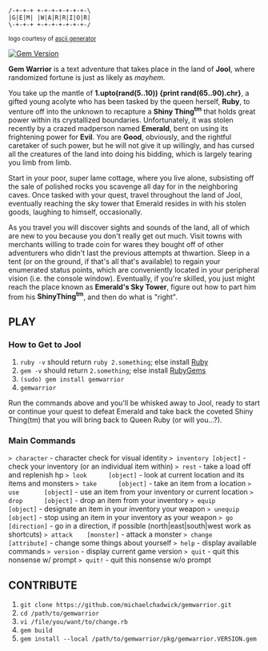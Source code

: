 ```
/-+-+-+ +-+-+-+-+-+-+-\
|G|E|M| |W|A|R|R|I|O|R|
\-+-+-+ +-+-+-+-+-+-+-/
```

<small>logo courtesy of [ascii generator](http://www.network-science.de/ascii/)</small>

[![Gem Version](https://badge.fury.io/rb/gemwarrior.svg)](http://badge.fury.io/rb/gemwarrior)

**Gem Warrior** is a text adventure that takes place in the land of **Jool**,
where randomized fortune is just as likely as *mayhem*.

You take up the mantle of **1.upto(rand(5..10)) {print rand(65..90).chr}**,
a gifted young acolyte who has been tasked by the queen herself, **Ruby**,
to venture off into the unknown to recapture a **Shiny Thing<sup>tm</sup>**
that holds great power within its crystallized boundaries. Unfortunately, it
was stolen recently by a crazed madperson named **Emerald**, bent on using
its frightening power for **Evil**. You are **Good**, obviously, and the
rightful caretaker of such power, but he will not give it up willingly, and
has cursed all the creatures of the land into doing his bidding, which is
largely tearing you limb from limb.

Start in your poor, super lame cottage, where you live alone, subsisting off
the sale of polished rocks you scavenge all day for in the neighboring caves.
Once tasked with your quest, travel throughout the land of Jool, eventually
reaching the sky tower that Emerald resides in with his stolen goods,
laughing to himself, occasionally.

As you travel you will discover sights and sounds of the land, all of which
are new to you because you don't really get out much. Visit towns with
merchants willing to trade coin for wares they bought off of other adventurers
who didn't last the previous attempts at thwartion. Sleep in a tent (or on the
ground, if that's all that's available) to regain your enumerated status
points, which are conveniently located in your peripheral vision (i.e. the
console window). Eventually, if you're skilled, you just might reach the place
known as **Emerald's Sky Tower**, figure out how to part him from his
**ShinyThing<sup>tm</sup>**, and then do what is "right".

## PLAY

### How to Get to Jool

1. `ruby -v` should return `ruby 2.something`; else install [Ruby](https://www.ruby-lang.org)
2. `gem -v` should return `2.something`; else install [RubyGems](https://rubygems.org)
3. `(sudo) gem install gemwarrior`
4. `gemwarrior`

Run the commands above and you'll be whisked away to Jool, ready to start or
continue your quest to defeat Emerald and take back the coveted Shiny Thing(tm)
that you will bring back to Queen Ruby (or will you...?).

### Main Commands

`> character`             - character check for visual identity
`> inventory [object]`    - check your inventory (or an individual item within)
`> rest`                  - take a load off and replenish hp
`> look      [object]`    - look at current location and its items and monsters
`> take      [object]`    - take an item from a location
`> use       [object]`    - use an item from your inventory or current location
`> drop      [object]`    - drop an item from your inventory
`> equip     [object]`    - designate an item in your inventory your weapon
`> unequip   [object]`    - stop using an item in your inventory as your weapon
`> go        [direction]` - go in a direction, if possible
                            (north|east|south|west work as shortcuts)
`> attack    [monster]`   - attack a monster
`> change    [attribute]` - change some things about yourself
`> help`                  - display available commands
`> version`               - display current game version
`> quit`                  - quit this nonsense w/ prompt
`> quit!`                 - quit this nonsense w/o prompt

## CONTRIBUTE

1. `git clone https://github.com/michaelchadwick/gemwarrior.git`
2. `cd /path/to/gemwarrior`
3. `vi /file/you/want/to/change.rb`
4. `gem build`
5. `gem install --local /path/to/gemwarrior/pkg/gemwarrior.VERSION.gem`
